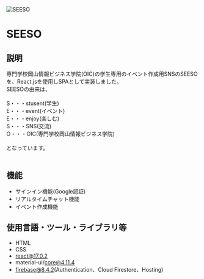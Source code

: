 ![SEESO](https://user-images.githubusercontent.com/72398075/114747049-61196000-9d8b-11eb-9fad-fdbc47220067.png)
# SEESO

## 説明
専門学校岡山情報ビジネス学院(OIC)の学生専用のイベント作成用SNSのSEESOを、React.jsを使用しSPAとして実装しました。<br>
SEESOの由来は、<br>
<br>
S・・・stusent(学生)<br>
E・・・event(イベント)<br>
E・・・enjoy(楽しむ)<br>
S・・・SNS(交流)<br>
O・・・OIC(専門学校岡山情報ビジネス学院)<br>
<br>
となっています。<br>
<br>


## 機能
- サインイン機能(Google認証)
- リアルタイムチャット機能
- イベント作成機能

## 使用言語・ツール・ライブラリ等
- HTML
- CSS
- react@17.0.2
- material-ui/core@4.11.4
- firebase@8.4.2(Authentication、Cloud Firestore、Hosting)
